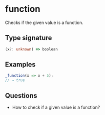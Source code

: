# function

Checks if the given value is a function.

## Type signature

<!-- prettier-ignore-start -->
```typescript
(x?: unknown) => boolean
```
<!-- prettier-ignore-end -->

## Examples

<!-- prettier-ignore-start -->
```javascript
_function(x => x + 5);
// ⇒ true
```
<!-- prettier-ignore-end -->

## Questions

- How to check if a given value is a function?

